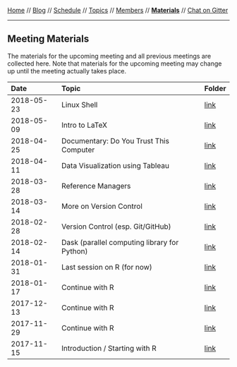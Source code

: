 [Home](../README.md) // [Blog](../blog.md) // [Schedule](../schedule.md) // [Topics](../topics.md) // [Members](../members.md) // **[Materials](materials.md)** // [Chat on Gitter](https://gitter.im/scrum-club/general)

---

## Meeting Materials

The materials for the upcoming meeting and all previous meetings are collected here. Note that materials for the upcoming meeting may change up until the meeting actually takes place.

Date | Topic | Folder
:--- | :---- | :--------
2018-05-23 | Linux Shell | [link](https://github.com/wviechtb/scrum-club/tree/master/materials/2018-05-23)
2018-05-09 | Intro to LaTeX | [link](https://github.com/wviechtb/scrum-club/tree/master/materials/2018-05-09)
2018-04-25 | Documentary: Do You Trust This Computer | [link](https://en.wikipedia.org/wiki/Do_You_Trust_This_Computer%3F)
2018-04-11 | Data Visualization using Tableau | [link](https://github.com/wviechtb/scrum-club/tree/master/materials/2018-04-11)
2018-03-28 | Reference Managers | [link](https://github.com/wviechtb/scrum-club/tree/master/materials/2018-03-28)
2018-03-14 | More on Version Control | [link](https://github.com/wviechtb/scrum-club/tree/master/materials/2018-03-14)
2018-02-28 | Version Control (esp. Git/GitHub) | [link](https://github.com/wviechtb/scrum-club/tree/master/materials/2018-02-28)
2018-02-14 | Dask (parallel computing library for Python) | [link](2018-02-14/dask-resources.md)
2018-01-31 | Last session on R (for now) | [link](https://github.com/wviechtb/scrum-club/tree/master/materials/2018-01-31)
2018-01-17 | Continue with R | [link](https://github.com/wviechtb/scrum-club/tree/master/materials/2018-01-17)
2017-12-13 | Continue with R | [link](https://github.com/wviechtb/scrum-club/tree/master/materials/2017-12-13)
2017-11-29 | Continue with R | [link](https://github.com/wviechtb/scrum-club/tree/master/materials/2017-11-29)
2017-11-15 | Introduction / Starting with R | [link](https://github.com/wviechtb/scrum-club/tree/master/materials/2017-11-15)

